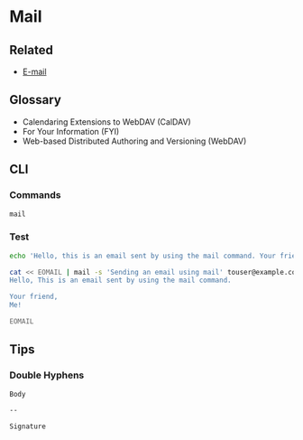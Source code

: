 # Mail

## Related

- [E-mail](/email/README.md)

## Glossary

- Calendaring Extensions to WebDAV (CalDAV)
- For Your Information (FYI)
- Web-based Distributed Authoring and Versioning (WebDAV)

## CLI

### Commands

```sh
mail
```

### Test

```sh
echo 'Hello, this is an email sent by using the mail command. Your friend, Me!' | mail -s 'Sending an email using mail' touser@example.com
```

```sh
cat << EOMAIL | mail -s 'Sending an email using mail' touser@example.com
Hello, This is an email sent by using the mail command.

Your friend,
Me!

EOMAIL
```

## Tips

### Double Hyphens

```txt
Body

--

Signature
```
